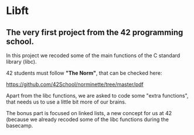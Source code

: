 # Libft
## The very first project from the 42 programming school.

In this project we recoded some of the main functions of the C standard  library (libc).

42 students must follow **"The Norm"**, that can be checked here: 

https://github.com/42School/norminette/tree/master/pdf

Apart from the libc functions, we are asked to code some "extra functions", that needs us to use a little bit more of our brains.

The bonus part is focused on linked lists, a new concept for us at 42 (because we already recoded some of the libc functions during the basecamp.
